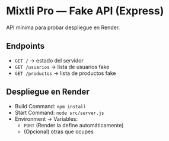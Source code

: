 # Mixtli Pro — Fake API (Express)

API mínima para probar despliegue en Render.

## Endpoints
- `GET /` → estado del servidor
- `GET /usuarios` → lista de usuarios fake
- `GET /productos` → lista de productos fake

## Despliegue en Render
- Build Command: `npm install`
- Start Command: `node src/server.js`
- Environment → Variables:
  - `PORT` (Render la define automáticamente)
  - (Opcional) otras que ocupes

